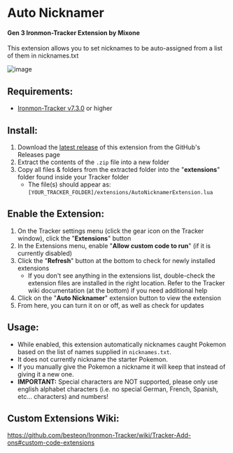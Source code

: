 # Auto Nicknamer

#### Gen 3 Ironmon-Tracker Extension by Mixone

This extension allows you to set nicknames to be auto-assigned from a list of them in nicknames.txt

![image](https://raw.githubusercontent.com/Mixone-FinallyHere/AutoNicknamer-IronmonExtension/main/Functionality.gif)

## Requirements:
- [Ironmon-Tracker v7.3.0](https://github.com/besteon/Ironmon-Tracker) or higher

## Install:
1) Download the [latest release](https://github.com/Mixone-FinallyHere/AutoNicknamer-IronmonExtension/releases/latest) of this extension from the GitHub's Releases page
2) Extract the contents of the `.zip` file into a new folder
3) Copy all files & folders from the extracted folder into the "**extensions**" folder found inside your Tracker folder
   - The file(s) should appear as: `[YOUR_TRACKER_FOLDER]/extensions/AutoNicknamerExtension.lua`

## Enable the Extension:
1) On the Tracker settings menu (click the gear icon on the Tracker window), click the "**Extensions**" button
2) In the Extensions menu, enable "**Allow custom code to run**" (if it is currently disabled)
3) Click the "**Refresh**" button at the bottom to check for newly installed extensions
   - If you don't see anything in the extensions list, double-check the extension files are installed in the right location. Refer to the Tracker wiki documentation (at the bottom) if you need additional help
4) Click on the "**Auto Nicknamer**" extension button to view the extension
5) From here, you can turn it on or off, as well as check for updates

## Usage:
- While enabled, this extension automatically nicknames caught Pokemon based on the list of names supplied in `nicknames.txt`.
- It does not currently nickname the starter Pokemon.
- If you manually give the Pokemon a nickname it will keep that instead of giving it a new one.
- **IMPORTANT:** Special characters are NOT supported, please only use english alphabet characters (i.e. no special German, French, Spanish, etc... characters) and numbers!

## Custom Extensions Wiki:
https://github.com/besteon/Ironmon-Tracker/wiki/Tracker-Add-ons#custom-code-extensions